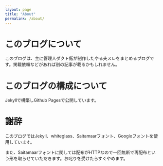```yaml
---
layout: page
title: "About"
permalink: /about/
---
```


# このブログについて
このブログは、主に管理人ダクト飯が制作したやる夫スレをまとめるブログです。掲載依頼などがあれば別の記事が載るかもしれません。

# このブログの構成について
Jekyllで構築しGithub Pagesで公開しています。

# 謝辞
このブログではJekyll、whiteglass、Saitamaarフォント、Googleフォントを使用しています。

また、Saitamaarフォントに関しては配布がHTTPなので一回無断で再配布という形を取らせていただきます。お叱りを受けたらすぐやめます。
